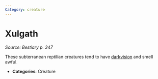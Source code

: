 ```yaml
---
Category: creature
---
```

# Xulgath  
*Source: Bestiary p. 347*  

These subterranean reptilian creatures tend to have [darkvision](../abilities/darkvision.md) and smell awful.

- **Categories**: Creature